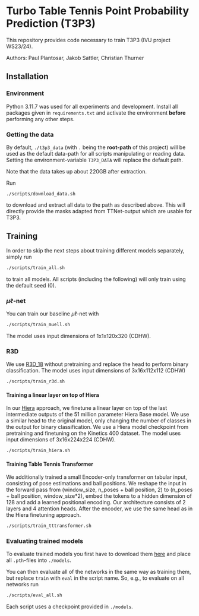 # Turbo Table Tennis Point Probability Prediction (T3P3)

This repository provides code necessary to train T3P3 (IVU project WS23/24). 

Authors: Paul Plantosar, Jakob Sattler, Christian Thurner
## Installation
### Environment
Python 3.11.7 was used for all experiments and development. 
Install all packages given in `requirements.txt` and activate the environment **before** performing any other steps. 

### Getting the data
By default, `./t3p3_data` (with `.` being the **root-path** of this project) will be used as the default data-path for all scripts manipulating or reading data. Setting the environment-variable `T3P3_DATA` will replace the default path. 

Note that the data takes up about 220GB after extraction.

Run
```
./scripts/download_data.sh
```
to download and extract all data to the path as described above. This will directly provide the masks adapted from TTNet-output which are usable for T3P3.


## Training

In order to skip the next steps about training different models separately, simply run
```bash
./scripts/train_all.sh
```
to train all models. All scripts (including the following) will only train using the default seed (0).

### $\mu\ell$-net
You can train our baseline $\mu\ell$-net with
```bash
./scripts/train_muell.sh
```
The model uses input dimensions of 1x1x120x320 (CDHW).

### R3D 
We use [R3D_18](https://pytorch.org/vision/0.12/generated/torchvision.models.video.r3d_18.html) without pretraining and replace the head to perform binary classification. The model uses input dimensions of 3x16x112x112 (CDHW)
```bash
./scripts/train_r3d.sh
```


#### Training a linear layer on top of Hiera
In our [Hiera](https://github.com/facebookresearch/hiera) approach, we finetune a linear layer on top of the last intermediate outputs of the 51 million parameter Hiera Base model. 
We use a similar head to the original model, only changing the number of classes in the output for binary classification. We use a Hiera model checkpoint from pretraining and finetuning on the
Kinetics 400 dataset. The model uses input dimensions of 3x16x224x224 (CDHW).

```bash
./scripts/train_hiera.sh
```

#### Training Table Tennis Transformer
We additionally trained a small Encoder-only transformer on tabular input, consisting of pose estimations and ball positions.
We reshape the input in the forward pass from (window_size, n_poses + ball position, 2) to (n_poses + ball position, window_size*2), 
embed the tokens to a hidden dimension of 128 and add a learned positional encoding. Our architecture consists of 2 layers and 4 attention heads.
After the encoder, we use the same head as in the Hiera finetuning approach.

```bash
./scripts/train_tttransformer.sh
```

### Evaluating trained models
To evaluate trained models you first have to download them [here](TODO!!!) and place all `.pth`-files into `./models`.

You can then evaluate all of the networks in the same way as training them, but replace `train` with `eval` in the script name. So, e.g., to evaluate on all networks run 
```bash
./scripts/eval_all.sh
```
Each script uses a checkpoint provided in `./models`.